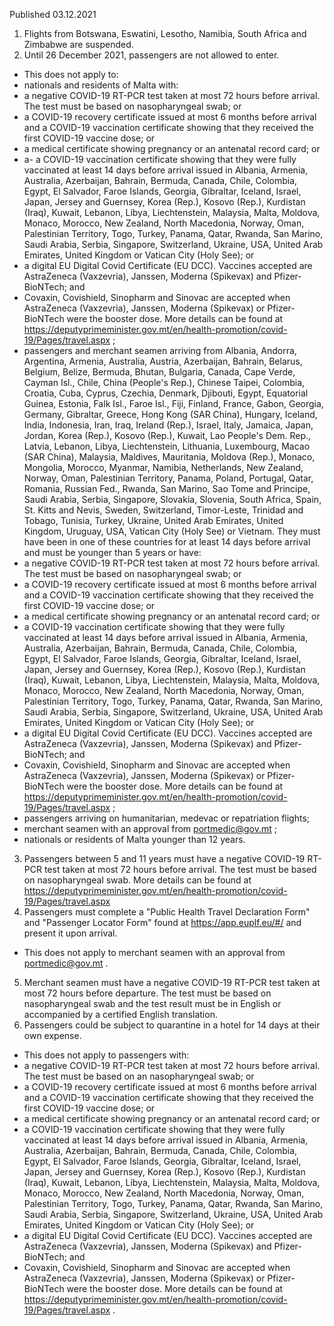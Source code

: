 Published 03.12.2021
1. Flights from Botswana, Eswatini, Lesotho, Namibia, South Africa and Zimbabwe are suspended.
2. Until 26 December 2021, passengers are not allowed to enter.
- This does not apply to:
- nationals and residents of Malta with:
- a negative COVID-19 RT-PCR test taken at most 72 hours before arrival. The test must be based on nasopharyngeal swab; or
- a COVID-19 recovery certificate issued at most 6 months before arrival and a COVID-19 vaccination certificate showing that they received the first COVID-19 vaccine dose; or
- a medical certificate showing pregnancy or an antenatal record card; or
- a- a COVID-19 vaccination certificate showing that they were fully vaccinated at least 14 days before arrival issued in Albania, Armenia, Australia, Azerbaijan, Bahrain, Bermuda, Canada, Chile, Colombia, Egypt, El Salvador, Faroe Islands, Georgia, Gibraltar, Iceland, Israel, Japan, Jersey and Guernsey, Korea (Rep.), Kosovo (Rep.), Kurdistan (Iraq), Kuwait, Lebanon, Libya, Liechtenstein, Malaysia, Malta, Moldova, Monaco, Morocco, New Zealand, North Macedonia, Norway, Oman, Palestinian Territory, Togo, Turkey, Panama, Qatar, Rwanda, San Marino, Saudi Arabia, Serbia, Singapore, Switzerland, Ukraine, USA, United Arab Emirates, United Kingdom or Vatican City (Holy See); or
- a digital EU Digital Covid Certificate (EU DCC).
Vaccines accepted are AstraZeneca (Vaxzevria), Janssen, Moderna (Spikevax) and Pfizer-BioNTech; and
- Covaxin, Covishield, Sinopharm and Sinovac are accepted when AstraZeneca (Vaxzevria), Janssen, Moderna (Spikevax) or Pfizer-BioNTech were the booster dose.
More details can be found at <a href="https://deputyprimeminister.gov.mt/en/health-promotion/covid-19/Pages/travel.aspx">https://deputyprimeminister.gov.mt/en/health-promotion/covid-19/Pages/travel.aspx</a> ;
- passengers and merchant seamen arriving from Albania, Andorra, Argentina, Armenia, Australia, Austria, Azerbaijan, Bahrain, Belarus, Belgium, Belize, Bermuda, Bhutan, Bulgaria, Canada, Cape Verde, Cayman Isl., Chile, China (People's Rep.), Chinese Taipei, Colombia, Croatia, Cuba, Cyprus, Czechia, Denmark, Djibouti, Egypt, Equatorial Guinea, Estonia, Falk Isl., Faroe Isl., Fiji, Finland, France, Gabon, Georgia, Germany, Gibraltar, Greece, Hong Kong (SAR China), Hungary, Iceland, India, Indonesia, Iran, Iraq, Ireland (Rep.), Israel, Italy, Jamaica, Japan, Jordan, Korea (Rep.), Kosovo (Rep.), Kuwait, Lao People's Dem. Rep., Latvia, Lebanon, Libya, Liechtenstein, Lithuania, Luxembourg, Macao (SAR China), Malaysia, Maldives, Mauritania, Moldova (Rep.), Monaco, Mongolia, Morocco, Myanmar, Namibia, Netherlands, New Zealand, Norway, Oman, Palestinian Territory, Panama, Poland, Portugal, Qatar, Romania, Russian Fed., Rwanda, San Marino, Sao Tome and Principe, Saudi Arabia, Serbia, Singapore, Slovakia, Slovenia, South Africa, Spain, St. Kitts and Nevis, Sweden, Switzerland, Timor-Leste, Trinidad and Tobago, Tunisia, Turkey, Ukraine, United Arab Emirates, United Kingdom, Uruguay, USA, Vatican City (Holy See) or Vietnam. They must have been in one of these countries for at least 14 days before arrival and must be younger than 5 years or have:
- a negative COVID-19 RT-PCR test taken at most 72 hours before arrival. The test must be based on nasopharyngeal swab; or
- a COVID-19 recovery certificate issued at most 6 months before arrival and a COVID-19 vaccination certificate showing that they received the first COVID-19 vaccine dose; or
- a medical certificate showing pregnancy or an antenatal record card; or
- a COVID-19 vaccination certificate showing that they were fully vaccinated at least 14 days before arrival issued in Albania, Armenia, Australia, Azerbaijan, Bahrain, Bermuda, Canada, Chile, Colombia, Egypt, El Salvador, Faroe Islands, Georgia, Gibraltar, Iceland, Israel, Japan, Jersey and Guernsey, Korea (Rep.), Kosovo (Rep.), Kurdistan (Iraq), Kuwait, Lebanon, Libya, Liechtenstein, Malaysia, Malta, Moldova, Monaco, Morocco, New Zealand, North Macedonia, Norway, Oman, Palestinian Territory, Togo, Turkey, Panama, Qatar, Rwanda, San Marino, Saudi Arabia, Serbia, Singapore, Switzerland, Ukraine, USA, United Arab Emirates, United Kingdom or Vatican City (Holy See); or
- a digital EU Digital Covid Certificate (EU DCC).
Vaccines accepted are AstraZeneca (Vaxzevria), Janssen, Moderna (Spikevax) and Pfizer-BioNTech; and
- Covaxin, Covishield, Sinopharm and Sinovac are accepted when AstraZeneca (Vaxzevria), Janssen, Moderna (Spikevax) or Pfizer-BioNTech were the booster dose.
More details can be found at <a href="https://deputyprimeminister.gov.mt/en/health-promotion/covid-19/Pages/travel.aspx">https://deputyprimeminister.gov.mt/en/health-promotion/covid-19/Pages/travel.aspx</a> ;
- passengers arriving on humanitarian, medevac or repatriation flights;
- merchant seamen with an approval from <a href="mailto:portmedic@gov.mt">portmedic@gov.mt</a> ;
- nationals or residents of Malta younger than 12 years.
3. Passengers between 5 and 11 years must have a negative COVID-19 RT-PCR test taken at most 72 hours before arrival. The test must be based on nasopharyngeal swab. More details can be found at <a href="https://deputyprimeminister.gov.mt/en/health-promotion/covid-19/Pages/travel.aspx">https://deputyprimeminister.gov.mt/en/health-promotion/covid-19/Pages/travel.aspx</a>
4. Passengers must complete a "Public Health Travel Declaration Form" and "Passenger Locator Form" found at <a href="https://app.euplf.eu/#/">https://app.euplf.eu/#/</a> and present it upon arrival.
- This does not apply to merchant seamen with an approval from <a href="mailto:portmedic@gov.mt">portmedic@gov.mt</a> .
5. Merchant seamen must have a negative COVID-19 RT-PCR test taken at most 72 hours before departure. The test must be based on nasopharyngeal swab and the test result must be in English or accompanied by a certified English translation.
6. Passengers could be subject to quarantine in a hotel for 14 days at their own expense.
- This does not apply to passengers with:
- a negative COVID-19 RT-PCR test taken at most 72 hours before arrival. The test must be based on an nasopharyngeal swab; or
- a COVID-19 recovery certificate issued at most 6 months before arrival and a COVID-19 vaccination certificate showing that they received the first COVID-19 vaccine dose; or
- a medical certificate showing pregnancy or an antenatal record card; or
- a COVID-19 vaccination certificate showing that they were fully vaccinated at least 14 days before arrival issued in Albania, Armenia, Australia, Azerbaijan, Bahrain, Bermuda, Canada, Chile, Colombia, Egypt, El Salvador, Faroe Islands, Georgia, Gibraltar, Iceland, Israel, Japan, Jersey and Guernsey, Korea (Rep.), Kosovo (Rep.), Kurdistan (Iraq), Kuwait, Lebanon, Libya, Liechtenstein, Malaysia, Malta, Moldova, Monaco, Morocco, New Zealand, North Macedonia, Norway, Oman, Palestinian Territory, Togo, Turkey, Panama, Qatar, Rwanda, San Marino, Saudi Arabia, Serbia, Singapore, Switzerland, Ukraine, USA, United Arab Emirates, United Kingdom or Vatican City (Holy See); or
- a digital EU Digital Covid Certificate (EU DCC).
Vaccines accepted are AstraZeneca (Vaxzevria), Janssen, Moderna (Spikevax) and Pfizer-BioNTech; and
- Covaxin, Covishield, Sinopharm and Sinovac are accepted when AstraZeneca (Vaxzevria), Janssen, Moderna (Spikevax) or Pfizer-BioNTech were the booster dose.
More details can be found at <a href="https://deputyprimeminister.gov.mt/en/health-promotion/covid-19/Pages/travel.aspx">https://deputyprimeminister.gov.mt/en/health-promotion/covid-19/Pages/travel.aspx</a> .